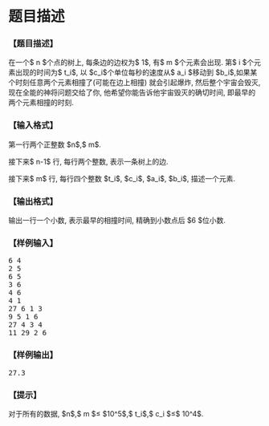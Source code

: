 # 题目描述


<h3>
【题目描述】
</h3>
<p>
在一个$ n $个点的树上, 每条边的边权为$ 1$, 有$ m $个元素会出现. 第$ i $个元素出现的时间为$ t_i$, 以 $c_i$个单位每秒的速度从$ a_i $移动到 $b_i$,如果某个时刻任意两个元素相撞了(可能在边上相撞) 就会引起爆炸, 然后整个宇宙会毁灭, 现在全能的神将问题交给了你, 他希望你能告诉他宇宙毁灭的确切时间, 即最早的两个元素相撞的时刻.
</p>
<h3>
【输入格式】
</h3>
<p>
第一行两个正整数 $n$,$ m$.
</p>
<p>
接下来$ n-1$ 行, 每行两个整数, 表示一条树上的边.
</p>
<p>
接下来$ m$ 行, 每行四个整数 $t_i$, $c_i$, $a_i$, $b_i$, 描述一个元素.
</p>
<h3>
【输出格式】
</h3>
<p>
输出一行一个小数, 表示最早的相撞时间, 精确到小数点后 $6 $位小数.
</p>
<h3>
【样例输入】
</h3>
<pre>6 4
2 5
6 5
3 6
4 6
4 1
27 6 1 3
9 5 1 6
27 4 3 4
11 29 2 6
</pre>
<h3>
【样例输出】
</h3>
<pre>27.3</pre>
<h3>
【提示】
</h3>
<p>
对于所有的数据, $n$,$ m $≤ $10^5$,$ t_i$,$ c_i $≤$ 10^4$.
</p>
